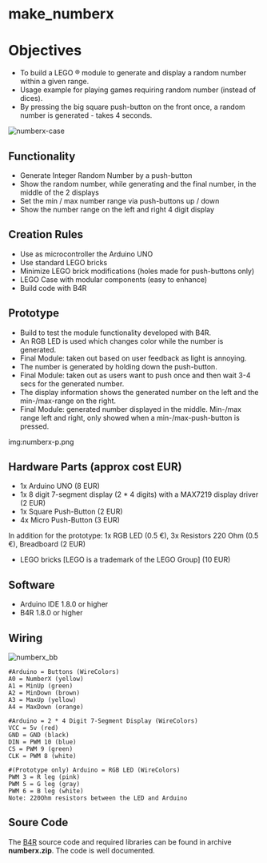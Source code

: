 # make_numberx

# Objectives
* To build a LEGO ® module to generate and display a random number within a given range.
* Usage example for playing games requiring random number (instead of dices).
* By pressing the big square push-button on the front once, a random number is generated - takes 4 seconds.

![numberx-case](https://user-images.githubusercontent.com/47274144/52939401-6540c300-3364-11e9-96c9-654fbcb11203.png)

## Functionality
* Generate Integer Random Number by a push-button
* Show the random number, while generating and the final number, in the middle of the 2 displays
* Set the min / max number range via push-buttons up / down
* Show the number range on the left and right 4 digit display

## Creation Rules
* Use as microcontroller the Arduino UNO
* Use standard LEGO bricks
* Minimize LEGO brick modifications (holes made for push-buttons only)
* LEGO Case with modular components (easy to enhance)
* Build code with B4R

## Prototype
* Build to test the module functionality developed with B4R.
* An RGB LED is used which changes color while the number is generated.
* Final Module: taken out based on user feedback as light is annoying.
* The number is generated by holding down the push-button.
* Final Module: taken out as users want to push once and then wait 3-4 secs for the generated number.
* The display information shows the generated number on the left and the min-/max-range on the right.
* Final Module: generated number displayed in the middle. Min-/max range left and right, only showed when a min-/max-push-button is pressed.

img:numberx-p.png

## Hardware Parts (approx cost EUR)
* 1x Arduino UNO (8 EUR)
* 1x 8 digit 7-segment display (2 * 4 digits) with a MAX7219 display driver (2 EUR)
* 1x Square Push-Button (2 EUR)
* 4x Micro Push-Button (3 EUR)

In addition for the prototype: 1x RGB LED (0.5 €), 3x Resistors 220 Ohm (0.5 €), Breadboard (2 EUR)
* LEGO bricks [LEGO is a trademark of the LEGO Group] (10 EUR)

## Software
* Arduino IDE 1.8.0 or higher
* B4R 1.8.0 or higher

## Wiring
![numberx_bb](https://user-images.githubusercontent.com/47274144/52939400-6540c300-3364-11e9-8def-40eac92a1b81.png)

```
#Arduino = Buttons (WireColors)
A0 = NumberX (yellow)
A1 = MinUp (green)
A2 = MinDown (brown)
A3 = MaxUp (yellow)
A4 = MaxDown (orange)

#Arduino = 2 * 4 Digit 7-Segment Display (WireColors)
VCC = 5v (red)
GND = GND (black)
DIN = PWM 10 (blue)
CS = PWM 9 (green)
CLK = PWM 8 (white)

#(Prototype only) Arduino = RGB LED (WireColors)
PWM 3 = R leg (pink)
PWM 5 = G leg (gray)
PWM 6 = B leg (white)
Note: 220Ohm resistors between the LED and Arduino
```
## Soure Code
The [B4R](https://www.b4x.com/b4r.html) source code and required libraries can be found in archive __numberx.zip__. The code is well documented.
